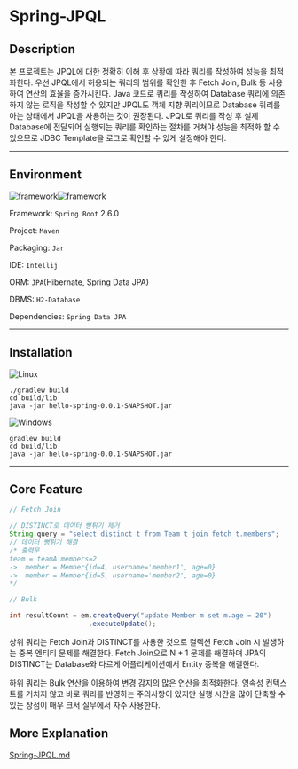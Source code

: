 # Spring-JPQL


## Description

본 프로젝트는 JPQL에 대한 정확히 이해 후 상황에 따라 쿼리를 작성하여 성능을 최적화한다. 우선 JPQL에서 허용되는 쿼리의 범위를 확인한 후 Fetch Join, Bulk 등 사용하여 연산의 효율을 증가시킨다. Java 코드로 쿼리를 작성하여 Database 쿼리에 의존하지 않는 로직을 작성할 수 있지만 JPQL도 객체 지향 쿼리이므로 Database 쿼리를 아는 상태에서 JPQL을 사용하는 것이 권장된다. JPQL로 쿼리를 작성 후 실제 Database에 전달되어 실행되는 쿼리를 확인하는 절차를 거쳐야 성능을 최적화 할 수 있으므로 JDBC Template을 로그로 확인할 수 있게 설정해야 한다.



------



## Environment

<img alt="framework" src ="https://img.shields.io/badge/Framework-SpringBoot-green"/><img alt="framework" src ="https://img.shields.io/badge/Language-java-b07219"/> 

Framework: `Spring Boot` 2.6.0

Project: `Maven`

Packaging: `Jar`

IDE: `Intellij`

ORM: `JPA`(Hibernate, Spring Data JPA)

DBMS: `H2-Database`

Dependencies: `Spring Data JPA`



------



## Installation



![Linux](https://img.shields.io/badge/Linux-FCC624?style=for-the-badge&logo=linux&logoColor=black) 

```
./gradlew build
cd build/lib
java -jar hello-spring-0.0.1-SNAPSHOT.jar
```



![Windows](https://img.shields.io/badge/Windows-0078D6?style=for-the-badge&logo=windows&logoColor=white) 

```
gradlew build
cd build/lib
java -jar hello-spring-0.0.1-SNAPSHOT.jar
```




------



## Core Feature

```java
// Fetch Join

// DISTINCT로 데이터 뻥튀기 제거
String query = "select distinct t from Team t join fetch t.members";
// 데이터 뻥튀기 해결
/* 출력문
team = teamA|members=2
->  member = Member{id=4, username='member1', age=0}
->  member = Member{id=5, username='member2', age=0}
*/

// Bulk

int resultCount = em.createQuery("update Member m set m.age = 20")
                    .executeUpdate();
```

상위 쿼리는 Fetch Join과 DISTINCT를 사용한 것으로 컬렉션 Fetch Join 시 발생하는 중복 엔티티 문제를 해결한다. Fetch Join으로 N + 1 문제를 해결하며 JPA의 DISTINCT는 Database와 다르게 어플리케이션에서 Entity 중복을 해결한다.

하위 쿼리는 Bulk 연산을 이용하여 변경 감지의 많은 연산을 최적화한다. 영속성 컨텍스트를 거치지 않고 바로 쿼리를 반영하는 주의사항이 있지만 실행 시간을 많이 단축할 수 있는 장점이 매우 크서 실무에서 자주 사용한다.



## More Explanation



[Spring-JPQL.md]()
